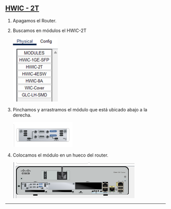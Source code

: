 ## [HWIC - 2T](README.md)

1. Apagamos el Router.
2. Buscamos en módulos el HWIC-2T

   ![hwic2t](img/hwic_2t.png)
   
3. Pinchamos y arrastramos el módulo que está ubicado abajo a la derecha.

   ![serial](img/seriales.png)
   
4. Colocamos el módulo en un hueco del router.

   ![router_serial](img/router_con_serial.png)
---


